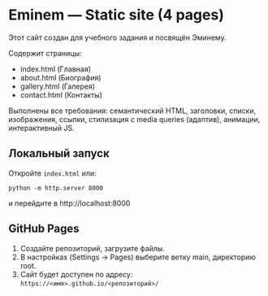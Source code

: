 # Eminem — Static site (4 pages)

Этот сайт создан для учебного задания и посвящён Эминему.

Содержит страницы:
- index.html (Главная)
- about.html (Биография)
- gallery.html (Галерея)
- contact.html (Контакты)

Выполнены все требования: семантический HTML, заголовки, списки, изображения, ссылки, стилизация с media queries (адаптив), анимации, интерактивный JS.

## Локальный запуск
Откройте `index.html` или:
```
python -m http.server 8000
```
и перейдите в http://localhost:8000

## GitHub Pages
1. Создайте репозиторий, загрузите файлы.  
2. В настройках (Settings → Pages) выберите ветку main, директорию root.  
3. Сайт будет доступен по адресу: `https://<имя>.github.io/<репозиторий>/`
